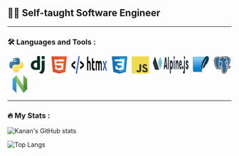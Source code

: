 👨‍💻 Self-taught Software Engineer
---


---

### 🛠️ Languages and Tools :

<div>
  <img src="assets/python.svg" title="Python" alt="Python" width="40" height="40"/>&nbsp;
  <img src="assets/django.svg" title="Django" alt="Django" width="40" height="40"/>&nbsp;
  <img src="assets/html5.svg" title="HTML5" alt="HTML5" width="40" height="40"/>&nbsp;
  <img src="assets/htmx.svg" title="HTMX" alt="HTMX" width="80" height="40"/>&nbsp;
  <img src="assets/css3.svg" title="CSS3" alt="CSS3" width="40" height="40"/>&nbsp;
  <img src="assets/javascript.svg" title="JS" alt="JS" width="40" height="40"/>&nbsp;
  <img src="assets/alpinejs.svg" title="Alpine.js" alt="Alpine.js" width="80" height="40"/>&nbsp;
  <img src="assets/sqlite.svg" title="SQLite" alt="SQLite" width="40" height="40"/>&nbsp;
  <img src="assets/postgresql.svg" title="Postgres" alt="Postgres" width="40" height="40"/>&nbsp;
  <img src="assets/neovim.svg" title="Neovim" alt="Neovim" width="40" height="40"/>&nbsp;
</div>

---

### 🔥 My Stats :

![Kanan's GitHub stats](https://github-readme-stats.vercel.app/api?username=kananhasanov747&show_icons=true&theme=gruvbox)&nbsp;

![Top Langs](https://github-readme-stats.vercel.app/api/top-langs/?username=KananHasanov747&theme=gruvbox)
